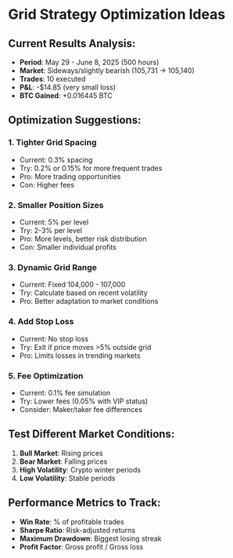# Grid Strategy Optimization Ideas

## Current Results Analysis:
- **Period**: May 29 - June 8, 2025 (500 hours)
- **Market**: Sideways/slightly bearish (105,731 → 105,140)
- **Trades**: 10 executed
- **P&L**: -$14.85 (very small loss)
- **BTC Gained**: +0.016445 BTC

## Optimization Suggestions:

### 1. Tighter Grid Spacing
- Current: 0.3% spacing
- Try: 0.2% or 0.15% for more frequent trades
- Pro: More trading opportunities
- Con: Higher fees

### 2. Smaller Position Sizes
- Current: 5% per level
- Try: 2-3% per level
- Pro: More levels, better risk distribution
- Con: Smaller individual profits

### 3. Dynamic Grid Range
- Current: Fixed 104,000 - 107,000
- Try: Calculate based on recent volatility
- Pro: Better adaptation to market conditions

### 4. Add Stop Loss
- Current: No stop loss
- Try: Exit if price moves >5% outside grid
- Pro: Limits losses in trending markets

### 5. Fee Optimization
- Current: 0.1% fee simulation
- Try: Lower fees (0.05% with VIP status)
- Consider: Maker/taker fee differences

## Test Different Market Conditions:
1. **Bull Market**: Rising prices
2. **Bear Market**: Falling prices  
3. **High Volatility**: Crypto winter periods
4. **Low Volatility**: Stable periods

## Performance Metrics to Track:
- **Win Rate**: % of profitable trades
- **Sharpe Ratio**: Risk-adjusted returns
- **Maximum Drawdown**: Biggest losing streak
- **Profit Factor**: Gross profit / Gross loss
